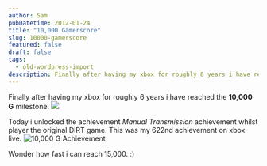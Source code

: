 ```yaml
---
author: Sam
pubDatetime: 2012-01-24
title: "10,000 Gamerscore"
slug: 10000-gamerscore
featured: false
draft: false
tags:
  - old-wordpress-import
description: Finally after having my xbox for roughly 6 years i have reached the 10000 G milestone
---
```


Finally after having my xbox for roughly 6 years i have reached the **10,000 G** milestone. 
![](http://cl.ly/0w3r1M17030p0H0Q060f/Image%202012-01-24%20at%206.02.45%20PM.png)

Today i unlocked the achievement *Manual Transmission* achievement whilst player the original DiRT game. This was my 622nd achievement on xbox live.
![10,000 G Achievement](http://cl.ly/2y2i122u2O1n2q2u3q09/Image%202012-01-24%20at%205.47.04%20PM.png)

Wonder how fast i can reach 15,000.  :)